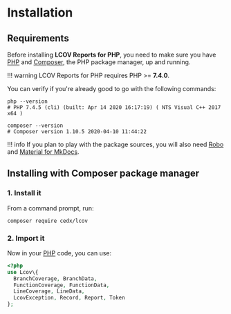 # Installation

## Requirements
Before installing **LCOV Reports for PHP**, you need to make sure you have [PHP](https://www.php.net)
and [Composer](https://getcomposer.org), the PHP package manager, up and running.

!!! warning
    LCOV Reports for PHP requires PHP >= **7.4.0**.

You can verify if you're already good to go with the following commands:

```shell
php --version
# PHP 7.4.5 (cli) (built: Apr 14 2020 16:17:19) ( NTS Visual C++ 2017 x64 )

composer --version
# Composer version 1.10.5 2020-04-10 11:44:22
```

!!! info
    If you plan to play with the package sources, you will also need
    [Robo](https://robo.li) and [Material for MkDocs](https://squidfunk.github.io/mkdocs-material).

## Installing with Composer package manager

### 1. Install it
From a command prompt, run:

```shell
composer require cedx/lcov
```

### 2. Import it
Now in your [PHP](https://www.php.net) code, you can use:

```php
<?php
use Lcov\{
  BranchCoverage, BranchData,
  FunctionCoverage, FunctionData,
  LineCoverage, LineData,
  LcovException, Record, Report, Token
};
```

